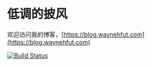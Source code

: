 # 低调的披风

欢迎访问我的博客，[https://blog.waynehfut.com](https://blog.waynehfut.com)

[![Build Status](https://app.travis-ci.com/Waynehfut/blog.svg?branch=master)](https://app.travis-ci.com/Waynehfut/blog)